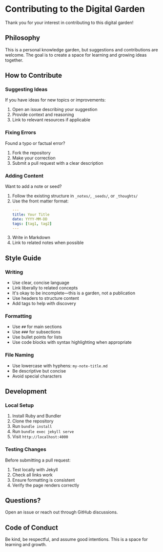 # Contributing to the Digital Garden

Thank you for your interest in contributing to this digital garden! 

## Philosophy

This is a personal knowledge garden, but suggestions and contributions are welcome. The goal is to create a space for learning and growing ideas together.

## How to Contribute

### Suggesting Ideas

If you have ideas for new topics or improvements:
1. Open an issue describing your suggestion
2. Provide context and reasoning
3. Link to relevant resources if applicable

### Fixing Errors

Found a typo or factual error?
1. Fork the repository
2. Make your correction
3. Submit a pull request with a clear description

### Adding Content

Want to add a note or seed?
1. Follow the existing structure in `_notes/`, `_seeds/`, or `_thoughts/`
2. Use the front matter format:
   ```yaml
   ---
   title: Your Title
   date: YYYY-MM-DD
   tags: [tag1, tag2]
   ---
   ```
3. Write in Markdown
4. Link to related notes when possible

## Style Guide

### Writing
- Use clear, concise language
- Link liberally to related concepts
- It's okay to be incomplete—this is a garden, not a publication
- Use headers to structure content
- Add tags to help with discovery

### Formatting
- Use `##` for main sections
- Use `###` for subsections
- Use bullet points for lists
- Use code blocks with syntax highlighting when appropriate

### File Naming
- Use lowercase with hyphens: `my-note-title.md`
- Be descriptive but concise
- Avoid special characters

## Development

### Local Setup

1. Install Ruby and Bundler
2. Clone the repository
3. Run `bundle install`
4. Run `bundle exec jekyll serve`
5. Visit `http://localhost:4000`

### Testing Changes

Before submitting a pull request:
1. Test locally with Jekyll
2. Check all links work
3. Ensure formatting is consistent
4. Verify the page renders correctly

## Questions?

Open an issue or reach out through GitHub discussions.

## Code of Conduct

Be kind, be respectful, and assume good intentions. This is a space for learning and growth.
